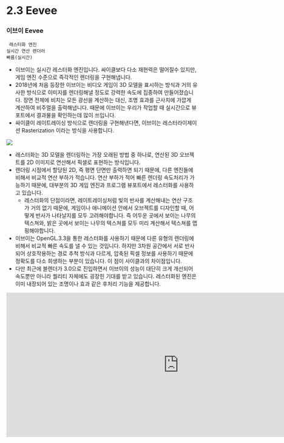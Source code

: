 # 2.3 Eevee 
### 이브이 Eevee
	 래스터화 엔진
	실시간 연산 렌더러 
	빠름(실시간)
- 이브이는 실시간 레스터화 엔진입니다. 싸이클보다 다소 재현력은 떨어질수 있지만, 게임 엔진 수준으로 즉각적인 렌더링을 구현해냅니다. 
- 2018년에 처음 등장한 이브이는 비디오 게임이 3D 모델을 표시하는 방식과 거의 유사한 방식으로 이미지를 렌더링해낼 정도로 강력한 속도에 집중하여 만들어졌습니다. 장면 전체에 비치는 모든 광선을 계산하는 대신, 조명 효과를 근사치에 가깝게 계산하여 비주얼을 출력해냅니다.  때문에 이브이는 우리가 작업할 때 실시간으로 뷰포트에서 결과물을 확인하는데 많이 쓰입니다. 
-  싸이클이 레이트레이싱 방식으로 렌더링을 구현해낸다면, 이브이는 레스터라이제이션 Rasterization 이라는 방식을 사용합니다. 
<image src="https://i.stack.imgur.com/HUIMP.png" with="400" hight="200">

- 래스터화는 3D 모델을 렌더링하는 가장 오래된 방법 중 하나로, 연산된 3D 오브젝트를 2D 이미지로 연산해서 픽셀로 표현하는 방식입니다. 
- 렌더링 시점에서 할당된 2D, 즉 평면 단면만 출력하면 되기 때문에, 다른 엔진들에 비해서 비교적 연산 부하가 적습니다. 연산 부하가 적어 빠른 렌더링 속도처리가 가능하기 때문에, 대부분의 3D 게임 엔진과 프로그램 뷰포트에서 레스터화를 사용하고 있습니다. 
	- 레스터화의 단점이라면, 레이트레이싱처럼 빛의 반사를 계산해내는 연산 구조가 거의 없기 때문에, 게임이나 애니메이션 안에서 오브젝트를 디자인할 때, 어떻게 반사가 나타날지를 모두 고려해야합니다. 즉 어두운 곳에서 보이는 나무의 텍스쳐와, 밝은 곳에서 보이는 나무의 텍스쳐를 모두 미리 계산해서 텍스쳐를 맵핑해야합니다. 
- 이브이는 OpenGL.3.3을 통한 레스터화를 사용하기 때문에 다른 유형의 렌더링에 비해서 비교적 빠른 속도를 낼 수 있는 것입니다. 하지만 3차원 공간에서 서로 반사되어 상호작용하는 경로 추척 방식과 다르게, 압축된 픽셀 정보를 사용하기 때문에 정확도를 다소 희생하는 부분이 있습니다. 이 점이 사이클과의 차이점입니다. 
- 다만 최근에 블렌더가 3.0으로 진입하면서 이브이의 성능이 대단히 크게 개선되어 속도뿐만 아니라 퀄리티 자체에도 굉장힌 기대를 받고 있습니다. 레스터화된 엔진은 이미 내장되어 있는 조명이나 효과 같은 후처리 기능을 제공합니다. 
<iframe width="907" height="380" src="https://www.youtube.com/embed/PVGeM40dABA" title="YouTube video player" frameborder="0" allow="accelerometer; autoplay; clipboard-write; encrypted-media; gyroscope; picture-in-picture" allowfullscreen></iframe>
